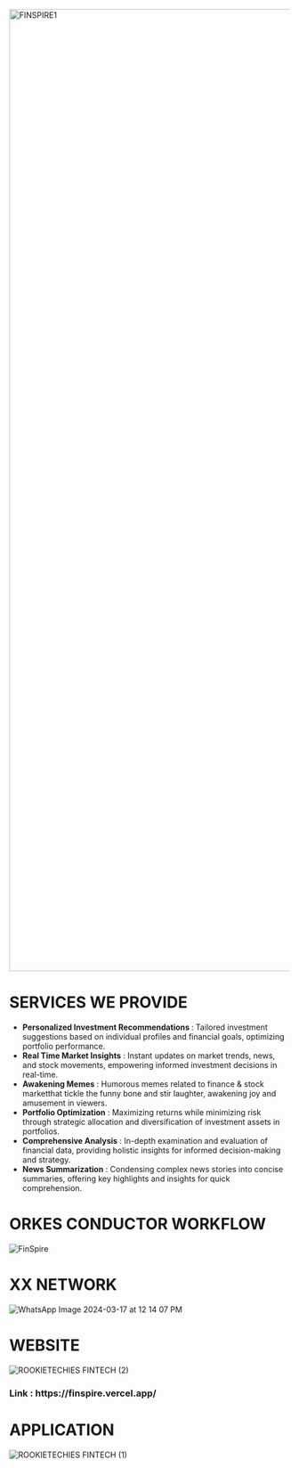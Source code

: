 <img width="1728" alt="FINSPIRE1" src="https://github.com/RookieTechies-FinWise/.github/assets/122113456/3ae78426-efc8-4658-a80c-4c2e074c77f4">
<h1> SERVICES WE PROVIDE </h1>
<ul>
  <li> <b> Personalized Investment Recommendations </b> : Tailored investment suggestions based on individual profiles and financial goals, optimizing portfolio performance.</li>
  <li><b>Real Time Market Insights</b> : Instant updates on market trends, news, and stock movements, empowering informed investment decisions in real-time. </li>
  <li><b>Awakening Memes</b> : Humorous memes related to finance & stock marketthat tickle the funny bone and stir laughter, awakening joy and amusement in viewers. </li>
  <li><b>Portfolio Optimization</b> : Maximizing returns while minimizing risk through strategic allocation and diversification of investment assets in portfolios.</li>
  <li><b>Comprehensive Analysis</b> : In-depth examination and evaluation of financial data, providing holistic insights for informed decision-making and strategy.</li>
  <li><b>News Summarization</b> : Condensing complex news stories into concise summaries, offering key highlights and insights for quick comprehension.</li> 
</ul>

<h1> ORKES CONDUCTOR WORKFLOW </h1>

![FinSpire](https://github.com/RookieTechies-FinSpire/.github/assets/122113456/f2dfa32c-b77e-4e41-8d2b-1bacb64b8735)

<h1> XX NETWORK </h1>

![WhatsApp Image 2024-03-17 at 12 14 07 PM](https://github.com/RookieTechies-FinSpire/.github/assets/122113456/97b410b8-5c23-46c7-9ed5-ea999e926117)

<h1> WEBSITE </h1>

![ROOKIETECHIES FINTECH (2)](https://github.com/RookieTechies-FinSpire/.github/assets/122113456/3f89d858-8fc4-41f5-a25b-b9dcb22c193c)

<h3>Link : https://finspire.vercel.app/ </h3>

<h1> APPLICATION </h1>

![ROOKIETECHIES FINTECH (1)](https://github.com/RookieTechies-FinSpire/.github/assets/122113456/850a3d39-1d50-40e3-b0ae-eb0df54056ae)


